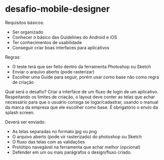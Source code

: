 # desafio-mobile-designer


Requisitos básicos:
- Ser organizado
- Conhecer o básico das Guidelines do Android e iOS
- Ter conhecimentos de usabilidade
- Conseguir criar boas interfaces para aplicativos

Regras:
- O teste terá que ser feito dentro da ferramenta Photoshop ou Sketch
- Enviar o arquivo aberto (pode rasterizar)
- Escolher uma Guide para seguir, porém usar como base não como regra de criação

Qual será o desafio?
Criar a interface de um fluxo de login de um aplicativo. Respeitando os limites de criação, o layout deve conter as telas que achar necessário para que o usuário consiga se logar/cadastrar, usando o manual da marca da empresa que ele escolher como base. É obrigatório o envio da splash screen.

Deverá ser enviado:
- As telas separadas no formato jpg ou png
- O arquivo aberto (pode vir rasterizado) do photoshop ou Sketch
- O fluxo das telas com as validações
- Protótipo navegável na ferramenta que achar melhor (opcional)
- Defender em um ou mais parágrafos o design/fluxo criado.
